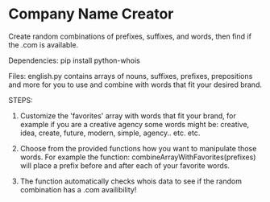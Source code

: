 # Company Name Creator

Create random combinations of prefixes, suffixes, and words, then find if the .com is available.

Dependencies: 
pip install python-whois

Files:
english.py contains arrays of nouns, suffixes, prefixes, prepositions and more for you to use and combine with words that fit your desired brand.

STEPS:

1. Customize the 'favorites' array with words that fit your brand, for example if you are a creative agency some words might be: creative, idea, create, future, modern, simple, agency.. etc. etc.

2. Choose from the provided functions how you want to manipulate those words. For example the function: combineArrayWithFavorites(prefixes) will place a prefix before and after each of your favorite words.

3. The function automatically checks whois data to see if the random combination has a .com availibility!
